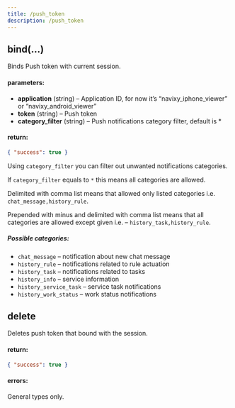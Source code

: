 ```yaml
---
title: /push_token
description: /push_token
---
```


## bind(…)

Binds Push token with current session.

#### parameters:

*   **application** (string) – Application ID, for now it’s “navixy_iphone_viewer” or “navixy_android_viewer”
*   **token** (string) – Push token
*   **category_filter** (string) – Push notifications category filter, default is *

#### return:

```json
{ "success": true }
```

Using `category_filter` you can filter out unwanted notifications categories.

If `category_filter` equals to `*` this means all categories are allowed.

Delimited with comma list means that allowed only listed categories i.e. `chat_message,history_rule`.

Prepended with minus and delimited with comma list means that all categories are allowed except given i.e. – `history_task,history_rule`.


##### Possible categories:

* `chat_message` – notification about new chat message
* `history_rule` – notifications related to rule actuation
* `history_task` – notifications related to tasks
* `history_info` – service information
* `history_service_task` – service task notifications
* `history_work_status` – work status notifications


## delete


Deletes push token that bound with the session.

#### return:

```json
{ "success": true }
```


#### errors:

General types only.